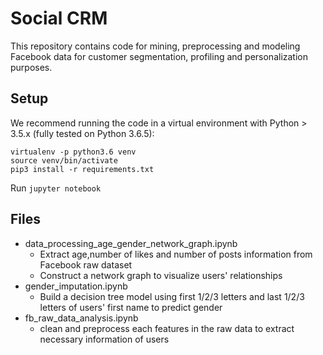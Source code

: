 # Social CRM
This repository contains code for mining, preprocessing and modeling Facebook data for customer segmentation, profiling and personalization purposes.

## Setup

We recommend running the code in a virtual environment with Python > 3.5.x (fully tested on Python 3.6.5):
```
virtualenv -p python3.6 venv
source venv/bin/activate
pip3 install -r requirements.txt
```

Run `jupyter notebook`

## Files
* data_processing_age_gender_network_graph.ipynb
  * Extract age,number of likes and number of posts information from Facebook raw dataset
  * Construct a network graph to visualize users' relationships 
* gender_imputation.ipynb
  * Build a decision tree model using first 1/2/3 letters and last 1/2/3 letters of users' first name to predict gender
* fb_raw_data_analysis.ipynb
  * clean and preprocess each features in the raw data to extract necessary information of users 
